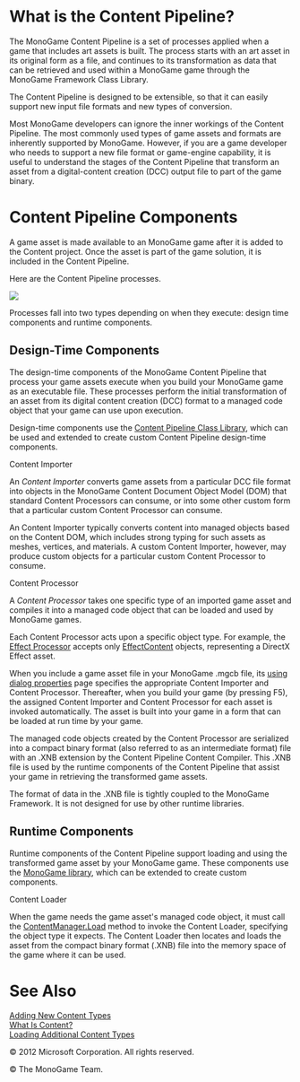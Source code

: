 ﻿

# What is the Content Pipeline?

The MonoGame Content Pipeline is a set of processes applied when a game that includes art assets is built. The process starts with an art asset in its original form as a file, and continues to its transformation as data that can be retrieved and used within a MonoGame game through the MonoGame Framework Class Library.

The Content Pipeline is designed to be extensible, so that it can easily support new input file formats and new types of conversion.

Most MonoGame developers can ignore the inner workings of the Content Pipeline. The most commonly used types of game assets and formats are inherently supported by MonoGame. However, if you are a game developer who needs to support a new file format or game-engine capability, it is useful to understand the stages of the Content Pipeline that transform an asset from a digital-content creation (DCC) output file to part of the game binary.

# Content Pipeline Components

A game asset is made available to an MonoGame game after it is added to the Content project. Once the asset is part of the game solution, it is included in the Content Pipeline.

Here are the Content Pipeline processes.

![](ContentPipeline_Diagram.jpg)

Processes fall into two types depending on when they execute: design time components and runtime components.

## Design-Time Components

The design-time components of the MonoGame Content Pipeline that process your game assets execute when you build your MonoGame game as an executable file. These processes perform the initial transformation of an asset from its digital content creation (DCC) format to a managed code object that your game can use upon execution.

Design-time components use the [Content Pipeline Class Library](CP_Class_Library.md), which can be used and extended to create custom Content Pipeline design-time components.

Content Importer

An _Content Importer_ converts game assets from a particular DCC file format into objects in the MonoGame Content Document Object Model (DOM) that standard Content Processors can consume, or into some other custom form that a particular custom Content Processor can consume.

An Content Importer typically converts content into managed objects based on the Content DOM, which includes strong typing for such assets as meshes, vertices, and materials. A custom Content Importer, however, may produce custom objects for a particular custom Content Processor to consume.

Content Processor

A _Content Processor_ takes one specific type of an imported game asset and compiles it into a managed code object that can be loaded and used by MonoGame games.

Each Content Processor acts upon a specific object type. For example, the [Effect Processor](CP_StdImpsProcs.md#Processors) accepts only [EffectContent](T_Microsoft_Xna_Framework_Content_Pipeline_Graphics_EffectContent.md) objects, representing a DirectX Effect asset.

When you include a game asset file in your MonoGame .mgcb file, its [using dialog properties](UsingXNA_Dlg_Properties.md) page specifies the appropriate Content Importer and Content Processor. Thereafter, when you build your game (by pressing F5), the assigned Content Importer and Content Processor for each asset is invoked automatically. The asset is built into your game in a form that can be loaded at run time by your game.

The managed code objects created by the Content Processor are serialized into a compact binary format (also referred to as an intermediate format) file with an .XNB extension by the Content Pipeline Content Compiler. This .XNB file is used by the runtime components of the Content Pipeline that assist your game in retrieving the transformed game assets.

The format of data in the .XNB file is tightly coupled to the MonoGame Framework. It is not designed for use by other runtime libraries.

## Runtime Components

Runtime components of the Content Pipeline support loading and using the transformed game asset by your MonoGame game. These components use the [MonoGame library](XNA_Class_Library.md), which can be extended to create custom components.

Content Loader

When the game needs the game asset's managed code object, it must call the [ContentManager.Load](M_Microsoft_Xna_Framework_Content_ContentManager_Load``1.md) method to invoke the Content Loader, specifying the object type it expects. The Content Loader then locates and loads the asset from the compact binary format (.XNB) file into the memory space of the game where it can be used.

# See Also

[Adding New Content Types](CP_Content_Advanced.md)  
[What Is Content?](CP_Overview.md)  
[Loading Additional Content Types](CP_Customizing.md)  

© 2012 Microsoft Corporation. All rights reserved.

© The MonoGame Team.
